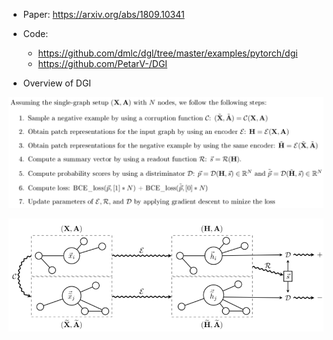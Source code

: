 * Paper: https://arxiv.org/abs/1809.10341
* Code: 
  * https://github.com/dmlc/dgl/tree/master/examples/pytorch/dgi
  * https://github.com/PetarV-/DGI


* Overview of DGI

![overview](./artifacts/dgi_2.png)

![overview](./artifacts/dgi_1.png)
